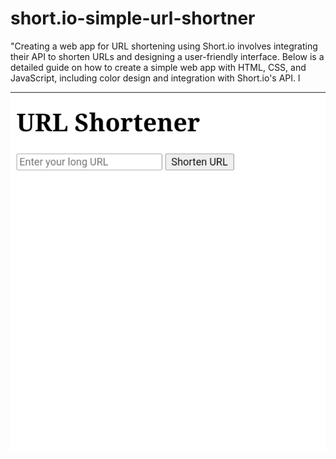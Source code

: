 # short.io-simple-url-shortner
"Creating a web app for URL shortening using Short.io involves integrating their API to shorten URLs and designing a user-friendly interface. Below is a detailed guide on how to create a simple web app with HTML, CSS, and JavaScript, including color design and integration with Short.io's API.
l
<p align="center">
<img src="https://github.com/Mraprguild/Short.io-simple-url-shortner/blob/main/src/Screenshot.jpg"/>
</p>
